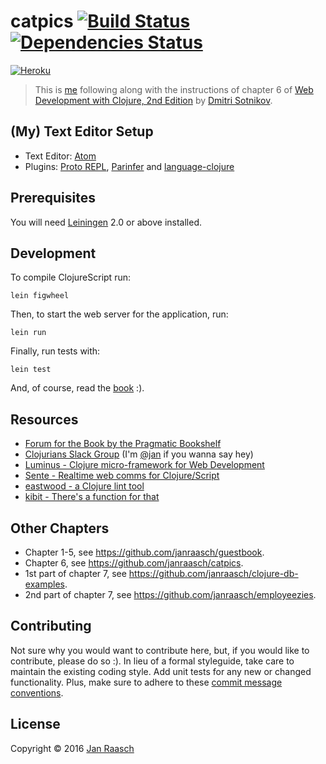# catpics [![Build Status][travis-svg]][travis-link] [![Dependencies Status][deps-svg]][deps-link]
[![Heroku][heroku-svg]][heroku-link]

> This is [me][jan] following along with the instructions of chapter 6 of [Web Development with Clojure, 2nd Edition][webdevclo] by [Dmitri Sotnikov][dimtri].

## (My) Text Editor Setup
- Text Editor: [Atom][atom]
- Plugins: [Proto REPL][proto-repl], [Parinfer][parinfer] and [language-clojure][atom-clojure]

## Prerequisites

You will need [Leiningen][lein] 2.0 or above installed.

## Development
To compile ClojureScript run:

    lein figwheel
    
    
Then, to start the web server for the application, run:

    lein run

Finally, run tests with:

    lein test

And, of course, read the [book][webdevclo] :).

## Resources
 - [Forum for the Book by the Pragmatic Bookshelf][pragma-forum]
 - [Clojurians Slack Group][clojurians] (I'm [@jan][clojurians-jan] if you wanna say hey)
 - [Luminus - Clojure micro-framework for Web Development][luminus]
 - [Sente - Realtime web comms for Clojure/Script][sente]
 - [eastwood - a Clojure lint tool][eastwood]
 - [kibit - There's a function for that][kibit]
 
## Other Chapters
 - Chapter 1-5, see https://github.com/janraasch/guestbook.
 - Chapter 6, see https://github.com/janraasch/catpics.
 - 1st part of chapter 7, see https://github.com/janraasch/clojure-db-examples.
 - 2nd part of chapter 7, see https://github.com/janraasch/employeezies.

## Contributing

Not sure why you would want to contribute here, but, if you would like to contribute, please do so :). In lieu of a formal styleguide, take care to maintain the existing coding style. Add unit tests for any new or changed functionality. Plus, make sure to adhere to these [commit message conventions][commit].

## License

Copyright © 2016 [Jan Raasch][jan]

[sente]: https://github.com/ptaoussanis/sente
[deps-link]: https://jarkeeper.com/janraasch/guestbook
[deps-svg]: https://jarkeeper.com/janraasch/guestbook/status.svg
[kibit]: https://github.com/jonase/kibit
[eastwood]: https://github.com/jonase/eastwood
[luminus]: http://www.luminusweb.net/
[heroku-link]: https://catpics.herokuapp.com/
[heroku-svg]: http://img.shields.io/badge/catpics-onHeroku-9f8eb4.svg
[travis-link]: https://travis-ci.org/janraasch/catpics
[travis-svg]: https://travis-ci.org/janraasch/catpics.svg?branch=master
[clojurians-jan]: https://clojurians.slack.com/messages/clojure/team/jan/
[pragma-forum]: https://forums.pragprog.com/forums/387
[clojurians]: http://clojurians.net/
[commit]: https://docs.google.com/document/d/1QrDFcIiPjSLDn3EL15IJygNPiHORgU1_OOAqWjiDU5Y/edit?pref=2&pli=1#heading=h.uyo6cb12dt6w
[atom-clojure]: https://atom.io/packages/language-clojure
[parinfer]: https://atom.io/packages/parinfer
[proto-repl]: https://atom.io/packages/proto-repl
[atom]: https://atom.io
[lein]: https://github.com/technomancy/leiningen
[webdevclo]: https://pragprog.com/book/dswdcloj2/web-development-with-clojure-second-edition
[dimtri]: http://yogthos.net
[jan]: http://janraasch.com
